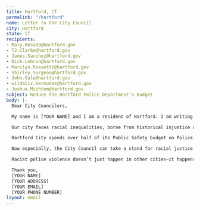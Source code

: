 ```yaml
---
title: Hartford, CT
permalink: "/hartford"
name: Letter to the City Council
city: Hartford
state: CT
recipients:
- Maly.Rosado@hartford.gov
- TJ.Clarke@hartford.gov
- James.Sanchez@hartford.gov
- Nick.Lebron@hartford.gov
- Marilyn.Rossetti@hartford.gov
- Shirley.Surgeon@hartford.gov
- John.Gale@hartford.gov
- wildaliz.bermudez@hartford.gov
- Joshua.Michtom@hartford.gov
subject: Reduce the Hartford Police Department’s Budget
body: |-
  Dear City Councilors,

  My name is [YOUR NAME] and I am a resident of Hartford. I am writing to demand that the Hartford City reduce the Hartford Police Department budget. Hartford’s needs must be addressed by the provision of care, and not the threat of violence. We must invest in public services that build towards “a free and fair society” rather than an armed force that endangers us.

  Our city faces racial inequalities, borne from historical injustice and brought into sharp relief by the COVID-19 epidemic, that can’t be solved by policing. Hartford is intensely segregated, and deals with the issues of extreme income inequality between Hartford City, and suburbs like West Hartford. Members of our community live in tight quarters and on lean budgets–this before a pandemic stole three months of wages, and counting. Thousands of us are becoming food-insecure and are at risk of eviction as soon as the ban is lifted. Essential educators are living on starvation pay while repeated and overwhelming community demands to right this glaring injustice are ignored.

  Hartford City spends over half of its Public Safety budget on Police, when that money could be better reallocated toward improving addiction and mental health services, providing permanent housing for our unhoused neighbors, and improving city infrastructure.

  Now especially, the City Council can take a stand for racial justice by significantly defunding policing and investing in Black and Brown communities–starting with cutting the least transparent and most harmful parts of the Hartford Police Department budget.

  Racist police violence doesn’t just happen in other cities–it happens here in Hartford too. We see it in the disproportionate imprisonment of black people, and in the racialized inequality that is prevalent in Hartford. The City Council must stop investing in targeted criminalization and surveillance, and fund what Black and Brown communities need to be safe and healthy:\ COVID19 relief, housing, healthcare, treatment, healing, cooperative businesses, community centers, community-led organizations and projects.

  Thank you,
  [YOUR NAME]
  [YOUR ADDRESS]
  [YOUR EMAIL]
  [YOUR PHONE NUMBER]
layout: email
---
```


